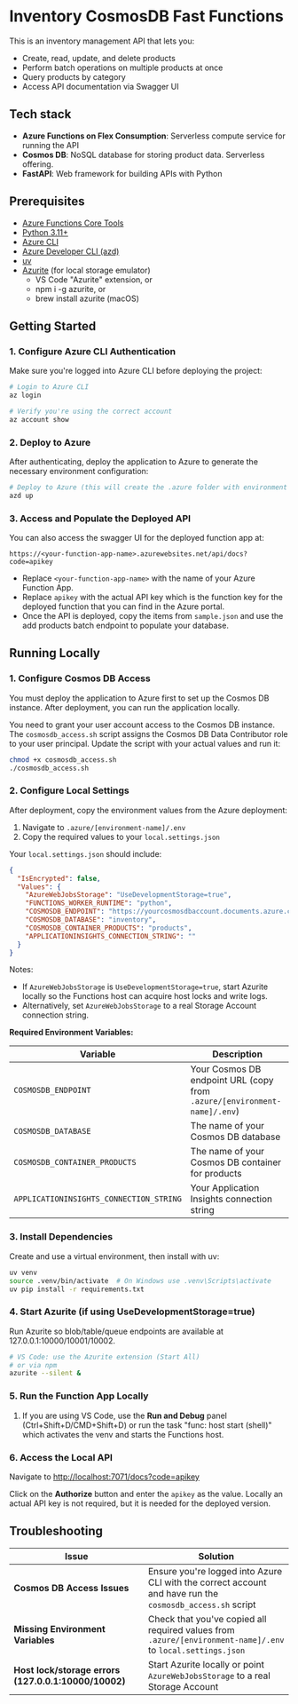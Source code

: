# Inventory CosmosDB Fast Functions

This is an inventory management API that lets you:

- Create, read, update, and delete products
- Perform batch operations on multiple products at once
- Query products by category
- Access API documentation via Swagger UI

## Tech stack

- **Azure Functions on Flex Consumption**: Serverless compute service for running the API
- **Cosmos DB**: NoSQL database for storing product data. Serverless offering.
- **FastAPI**: Web framework for building APIs with Python

## Prerequisites

- [Azure Functions Core Tools](https://learn.microsoft.com/azure/azure-functions/functions-run-local)
- [Python 3.11+](https://www.python.org/downloads/)
- [Azure CLI](https://learn.microsoft.com/cli/azure/install-azure-cli)
- [Azure Developer CLI (azd)](https://learn.microsoft.com/azure/developer/azure-developer-cli/install-azd)
- [uv](https://docs.astral.sh/uv/getting-started/installation/)
- [Azurite](https://learn.microsoft.com/azure/storage/common/storage-use-azurite) (for local storage emulator)
  - VS Code "Azurite" extension, or
  - npm i -g azurite, or
  - brew install azurite (macOS)

## Getting Started

### 1. Configure Azure CLI Authentication

Make sure you're logged into Azure CLI before deploying the project:

```bash
# Login to Azure CLI
az login

# Verify you're using the correct account
az account show
```

### 2. Deploy to Azure

After authenticating, deploy the application to Azure to generate the necessary environment configuration:

```bash
# Deploy to Azure (this will create the .azure folder with environment settings)
azd up
```

### 3. Access and Populate the Deployed API

You can also access the swagger UI for the deployed function app at:

```plaintext
https://<your-function-app-name>.azurewebsites.net/api/docs?code=apikey
```

- Replace `<your-function-app-name>` with the name of your Azure Function App.
- Replace `apikey` with the actual API key which is the function key for the deployed function that you can find in the Azure portal.
- Once the API is deployed, copy the items from `sample.json` and use the add products batch endpoint to populate your database.

## Running Locally

### 1. Configure Cosmos DB Access

You must deploy the application to Azure first to set up the Cosmos DB instance. After deployment, you can run the application locally.

You need to grant your user account access to the Cosmos DB instance. The `cosmosdb_access.sh` script assigns the Cosmos DB Data Contributor role to your user principal. Update the script with your actual values and run it:

```bash
chmod +x cosmosdb_access.sh
./cosmosdb_access.sh
```

### 2. Configure Local Settings

After deployment, copy the environment values from the Azure deployment:

1. Navigate to `.azure/[environment-name]/.env`
2. Copy the required values to your `local.settings.json`

Your `local.settings.json` should include:

```json
{
  "IsEncrypted": false,
  "Values": {
    "AzureWebJobsStorage": "UseDevelopmentStorage=true",
    "FUNCTIONS_WORKER_RUNTIME": "python",
    "COSMOSDB_ENDPOINT": "https://yourcosmosdbaccount.documents.azure.com:443/",
    "COSMOSDB_DATABASE": "inventory",
    "COSMOSDB_CONTAINER_PRODUCTS": "products",
    "APPLICATIONINSIGHTS_CONNECTION_STRING": ""
  }
}
```

Notes:
- If `AzureWebJobsStorage` is `UseDevelopmentStorage=true`, start Azurite locally so the Functions host can acquire host locks and write logs.
- Alternatively, set `AzureWebJobsStorage` to a real Storage Account connection string.

**Required Environment Variables:**

| Variable | Description |
|----------|-------------|
| `COSMOSDB_ENDPOINT` | Your Cosmos DB endpoint URL (copy from `.azure/[environment-name]/.env`) |
| `COSMOSDB_DATABASE` | The name of your Cosmos DB database |
| `COSMOSDB_CONTAINER_PRODUCTS` | The name of your Cosmos DB container for products |
| `APPLICATIONINSIGHTS_CONNECTION_STRING` | Your Application Insights connection string |

### 3. Install Dependencies

Create and use a virtual environment, then install with uv:

```bash
uv venv
source .venv/bin/activate  # On Windows use .venv\Scripts\activate
uv pip install -r requirements.txt
```

### 4. Start Azurite (if using UseDevelopmentStorage=true)

Run Azurite so blob/table/queue endpoints are available at 127.0.0.1:10000/10001/10002.

```bash
# VS Code: use the Azurite extension (Start All)
# or via npm
azurite --silent &
```

### 5. Run the Function App Locally

1. If you are using VS Code, use the **Run and Debug** panel (Ctrl+Shift+D/CMD+Shift+D) or run the task "func: host start (shell)" which activates the venv and starts the Functions host.

### 6. Access the Local API

Navigate to [http://localhost:7071/docs?code=apikey](http://localhost:7071/docs?code=apikey)

Click on the **Authorize** button and enter the `apikey` as the value. Locally an actual API key is not required, but it is needed for the deployed version.

## Troubleshooting

| Issue | Solution |
|-------|----------|
| **Cosmos DB Access Issues** | Ensure you're logged into Azure CLI with the correct account and have run the `cosmosdb_access.sh` script |
| **Missing Environment Variables** | Check that you've copied all required values from `.azure/[environment-name]/.env` to `local.settings.json` |
| **Host lock/storage errors (127.0.0.1:10000/10002)** | Start Azurite locally or point `AzureWebJobsStorage` to a real Storage Account |
